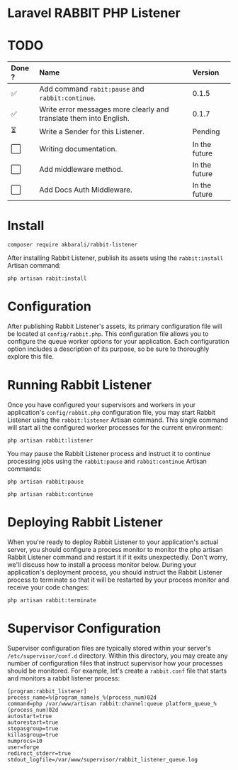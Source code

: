 # Laravel RABBIT PHP Listener

# TODO

| Done ?                   | Name                                                               | Version       |
|:-------------------------|:-------------------------------------------------------------------|:--------------|
| :white_check_mark:       | Add command `rabit:pause` and `rabbit:continue`.                   | 0.1.5         |
| :white_check_mark:       | Write error messages more clearly and translate them into English. | 0.1.7         |
| :hourglass_flowing_sand: | Write a Sender for this Listener.                                  | Pending       |
| :white_large_square:     | Writing documentation.                                             | In the future |
| :white_large_square:     | Add middleware method.                                             | In the future |
| :white_large_square:     | Add Docs Auth Middleware.                                          | In the future |

# Install

```
composer require akbarali/rabbit-listener
```

After installing Rabbit Listener, publish its assets using the `rabbit:install` Artisan command:

```aiignore
php artisan rabit:install
```

# Configuration

After publishing Rabbit Listener's assets, its primary configuration file will be located at `config/rabbit.php`.
This configuration file allows you to configure the queue worker options for your application.
Each configuration option includes a description of its purpose, so be sure to thoroughly explore this file.

# Running Rabbit Listener

Once you have configured your supervisors and workers in your application's `config/rabbit.php` configuration file, you may start Rabbit Listener using the `rabbit:listener` Artisan command.
This single command will start all the configured worker processes for the current environment:

```aiignore
php artisan rabbit:listener
```

You may pause the Rabbit Listener process and instruct it to continue processing jobs using the `rabbit:pause` and `rabbit:continue` Artisan commands:

```
php artisan rabbit:pause
```

```aiignore
php artisan rabbit:continue
```

# Deploying Rabbit Listener

When you're ready to deploy Rabbit Listener to your application's actual server, you should configure a process monitor to monitor the php artisan Rabbit Listener command and restart it if it exits unexpectedly.
Don't worry, we'll discuss how to install a process monitor below.
During your application's deployment process, you should instruct the Rabbit Listener process to terminate so that it will be restarted by your process monitor and receive your code changes:

```
php artisan rabbit:terminate
```

# Supervisor Configuration

Supervisor configuration files are typically stored within your server's `/etc/supervisor/conf.d` directory.
Within this directory, you may create any number of configuration files that instruct supervisor how your processes should be monitored.
For example, let's create a `rabbit.conf` file that starts and monitors a rabbit listener process:

```
[program:rabbit_listener]
process_name=%(program_name)s_%(process_num)02d
command=php /var/www/artisan rabbit:channel:queue platform_queue_%(process_num)02d
autostart=true
autorestart=true
stopasgroup=true
killasgroup=true
numprocs=10
user=forge
redirect_stderr=true
stdout_logfile=/var/www/supervisor/rabbit_listener_queue.log
```
